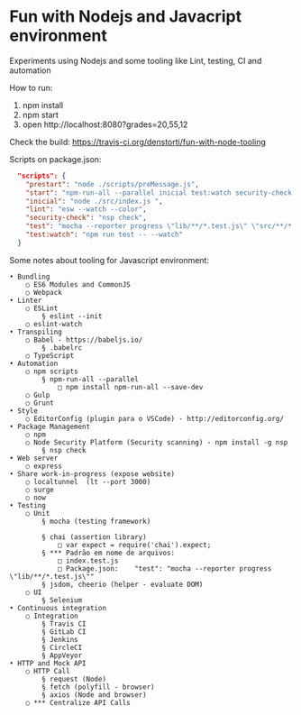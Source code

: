 # Fun with Nodejs and Javacript environment
Experiments using Nodejs and some tooling like Lint, testing, CI and automation

How to run:
1. npm install
2. npm start
3. open http://localhost:8080?grades=20,55,12

Check the build: https://travis-ci.org/denstorti/fun-with-node-tooling

Scripts on package.json:

```json
  "scripts": {
    "prestart": "node ./scripts/preMessage.js",
    "start": "npm-run-all --parallel inicial test:watch security-check lint",
    "inicial": "node ./src/index.js ",
    "lint": "esw --watch --color",
    "security-check": "nsp check",
    "test": "mocha --reporter progress \"lib/**/*.test.js\" \"src/**/*.test.js\"",
    "test:watch": "npm run test -- --watch"
  }
```
Some notes about tooling for Javascript environment:

	• Bundling
		○ ES6 Modules and CommonJS
		○ Webpack
	• Linter
		○ ESLint
			§ eslint --init
		○ eslint-watch
	• Transpiling
		○ Babel - https://babeljs.io/
			§ .babelrc
		○ TypeScript
	• Automation
		○ npm scripts
			§ npm-run-all --parallel
				□ npm install npm-run-all --save-dev
		○ Gulp
		○ Grunt
	• Style
		○ EditorConfig (plugin para o VSCode) - http://editorconfig.org/
	• Package Management
		○ npm
		○ Node Security Platform (Security scanning) - npm install -g nsp
			§ nsp check
	• Web server
		○ express
	• Share work-in-progress (expose website)
		○ localtunnel  (lt --port 3000)
		○ surge
		○ now
	• Testing
		○ Unit
			§ mocha (testing framework)
			
			§ chai (assertion library)
				□ var expect = require('chai').expect;
			§ *** Padrão em nome de arquivos:
				□ index.test.js
				□ Package.json:    "test": "mocha --reporter progress \"lib/**/*.test.js\""
			§ jsdom, cheerio (helper - evaluate DOM)
		○ UI
			§ Selenium
	• Continuous integration
		○ Integration
			§ Travis CI
			§ GitLab CI
			§ Jenkins
			§ CircleCI
			§ AppVeyor
	• HTTP and Mock API
		○ HTTP Call
			§ request (Node)
			§ fetch (polyfill - browser)
			§ axios (Node and browser)
		○ *** Centralize API Calls
